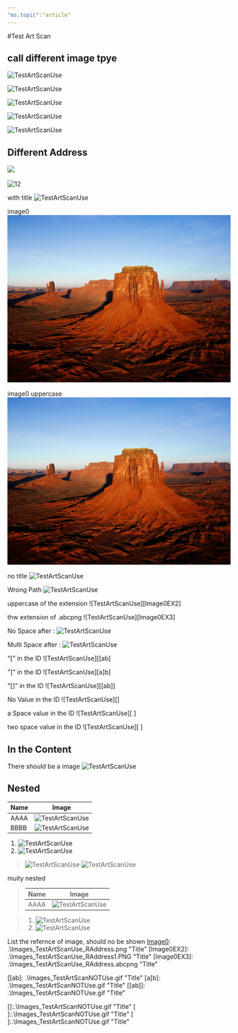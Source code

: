 ```yaml
---
"ms.topic":"article"
---
```


<tags
ms.service="backup"
/>

#Test Art Scan

## call different image tpye

![TestArtScanUse](.\Images\_TestArtScanUse.bmp)

![TestArtScanUse](.\Images\_TestArtScanUse.gif)

![TestArtScanUse](Images\_TestArtScanUse.jpeg)

![TestArtScanUse](.\Images\_TestArtScanUse.jpg)

![TestArtScanUse](.\Images\_TestArtScanUse.png)

## Different Address
![](.\Images\_TestArtScanUse_NoName.jpeg)

![12](.\Images\_TestArtScanUse_NOName.bmp)

with title
![TestArtScanUse](.\Images\_TestArtScanUse_WithTitle.jpg "title")

image0
![TestArtScanUse][Image0]

image0 uppercase
![TestArtScanUse][IMAGE0]


no title
![TestArtScanUse][Image0EX0]

Wrong Path
![TestArtScanUse][Image0EX1]

uppercase of the extension
![TestArtScanUse][Image0EX2]

thw extension of .abcpng
![TestArtScanUse][Image0EX3]


No Space after : 
![TestArtScanUse][Image4]

Multi Space after :
![TestArtScanUse][sd]

"[" in the ID
![TestArtScanUse][[ab]

"]" in the ID
![TestArtScanUse][a]b]

"[]" in the ID
![TestArtScanUse][[ab]]

No Value in the ID
![TestArtScanUse][]

a Space value in the ID
![TestArtScanUse][ ]

two space value in the ID
![TestArtScanUse][  ]

## In the Content
There should be a image ![TestArtScanUse](.\Images\_TestArtScanUse_IntheContent.png)

## Nested

Name|Image
----|-----
AAAA|![TestArtScanUse](.\Images\_TestArtScanUse_NestedINTable.jpg)
BBBB|![TestArtScanUse][Image1]

1. ![TestArtScanUse](.\Images\_TestArtScanUse_NestedInList.jpg)
2. ![TestArtScanUse][Image2]

> ![TestArtScanUse](.\Images\_TestArtScanUse_NestedInblock.png)
> ![TestArtScanUse][Image3]

muity nested 
> Name|Image
> ----|----
> AAAA|![TestArtScanUse](.\Images\_TestArtScanUse_MutiNested.jpg) 

> 1. ![TestArtScanUse](.\Images\_TestArtScanUse_MutiNested.jpg) 
> 2. ![TestArtScanUse][Image3]
> 



List the refernce of image, should no be shown
[Image0]: .\Images\_TestArtScanUse_RAddress.png "Title"
[Image0EX2]: .\Images\_TestArtScanUse_RAddress1.PNG "Title"
[Image0EX3]: .\Images\_TestArtScanUse_RAddress.abcpng "Title"


[Image0EX0]: .\Images\_TestArtScanUse_RA_NoTitle.gif
[Image0EX1]: \_TestArtScanUse_RA_NoTitle.gif "Title"
[Image1]: .\Images\_TestArtScanUse_NestedINTable_RA.jpg "Title"
[Image2]: .\Images\_TestArtScanUse_NestedInList_RA.jpg "Title"
[Image3]: .\Images\_TestArtScanUse_NestedInblock_RA.png "Title"

[Image4]:.\Images\_TestArtScanNOTUse.bmp "Title"
[sd]:    .\Images\_TestArtScanNOTUse.gif "Title"

[[ab]:    .\Images\_TestArtScanNOTUse.gif "Title"
[a]b]:    .\Images\_TestArtScanNOTUse.gif "Title"
[[ab]]:    .\Images\_TestArtScanNOTUse.gif "Title"

[]:.\Images\_TestArtScanNOTUse.gif "Title"
[ ]:.\Images\_TestArtScanNOTUse.gif "Title"
[  ]:.\Images\_TestArtScanNOTUse.gif "Title"

[IMAGE0]: .\Images\Desert.jpg "Title"
